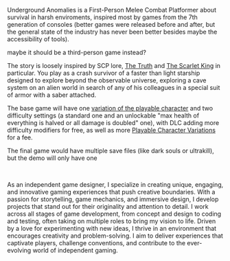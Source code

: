 Underground Anomalies is a First-Person Melee Combat Platformer about survival in harsh enviroments, inspired most by games from the 7th generation of consoles (better games were released before and after, but the general state of the industry has never been better besides maybe the accessibility of tools).

maybe it should be a third-person game instead?

The story is loosely inspired by SCP lore, [The Truth](https://scp-wiki.wikidot.com/code-name-the-truth) and [The Scarlet King](https://scp-wiki.wikidot.com/tuftos-proposal) in particular. You play as a crash survivor of a faster than light starship designed to explore beyond the observable universe, exploring a cave system on an alien world in search of any of his colleagues in a special suit of armor with a saber attached.

The base game will have one [variation of the playable character](../../Underground%20Anomalies/Design%20Notes/PC%20Variations/Playable%20Character%20Variation.md) and two difficulty settings (a standard one and an unlockable "max health of everything is halved or all damage is doubled" one), with DLC adding more difficulty modifiers for free, as well as more [Playable Character Variations](../../Underground%20Anomalies/Design%20Notes/PC%20Variations/Playable%20Character%20Variation.md) for a fee.

The final game would have multiple save files (like dark souls or ultrakill), but the demo will only have one

&nbsp;

As an independent game designer, I specialize in creating unique, engaging, and innovative gaming experiences that push creative boundaries. With a passion for storytelling, game mechanics, and immersive design, I develop projects that stand out for their originality and attention to detail. I work across all stages of game development, from concept and design to coding and testing, often taking on multiple roles to bring my vision to life. Driven by a love for experimenting with new ideas, I thrive in an environment that encourages creativity and problem-solving. I aim to deliver experiences that captivate players, challenge conventions, and contribute to the ever-evolving world of independent gaming.